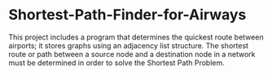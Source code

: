 # Shortest-Path-Finder-for-Airways
This project includes a program that determines the quickest route between airports; it stores graphs using an adjacency list structure. The shortest route or path between a source node and a destination node in a network must be determined in order to solve the Shortest Path Problem.
